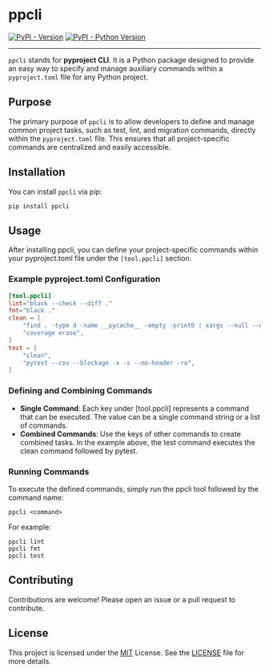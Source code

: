 # ppcli

[![PyPI - Version](https://img.shields.io/pypi/v/ppcli.svg)](https://pypi.org/project/ppcli)
[![PyPI - Python Version](https://img.shields.io/pypi/pyversions/ppcli.svg)](https://pypi.org/project/ppcli)

-----
`ppcli` stands for **pyproject CLI**. It is a Python package designed to provide an easy way to specify and manage auxiliary commands within a `pyproject.toml` file for any Python project.

## Purpose

The primary purpose of `ppcli` is to allow developers to define and manage common project tasks, such as test, lint, and migration commands, directly within the `pyproject.toml` file. This ensures that all project-specific commands are centralized and easily accessible.

## Installation

You can install `ppcli` via pip:

```console
pip install ppcli
```

## Usage
After installing ppcli, you can define your project-specific commands within your pyproject.toml file under the `[tool.ppcli]` section.

### Example pyproject.toml Configuration
```toml
[tool.ppcli]
lint="black --check --diff ."
fmt="black ."
clean = [
    "find . -type d -name __pycache__ -empty -print0 | xargs --null --no-run-if-empty rmdir",
    "coverage erase",
]
test = [
    "clean",
    "pytest --cov --blockage -x -s --no-header -ra",
]
```
### Defining and Combining Commands
* **Single Command**: Each key under [tool.ppcli] represents a command that can be executed. The value can be a single command string or a list of commands.
* **Combined Commands**: Use the keys of other commands to create combined tasks. In the example above, the test command executes the clean command followed by pytest.

### Running Commands

To execute the defined commands, simply run the ppcli tool followed by the command name:

```console
ppcli <command>
```
For example:

```console
ppcli lint
ppcli fmt
ppcli test
```

## Contributing

Contributions are welcome! Please open an issue or a pull request to contribute.

## License
This project is licensed under the [MIT](https://spdx.org/licenses/MIT.html) License. See the [LICENSE](/LICENSE) file for more details.

